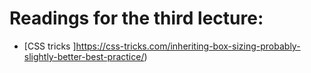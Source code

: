 # Readings for the third lecture:

* [CSS tricks ]https://css-tricks.com/inheriting-box-sizing-probably-slightly-better-best-practice/)
